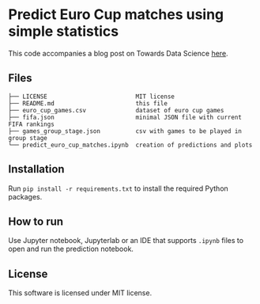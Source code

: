 # Predict Euro Cup matches using simple statistics

This code accompanies a blog post on Towards Data Science [here](https://towardsdatascience.com/predict-euro-cup-matches-with-simple-statistics-2fc913678117).

## Files

````
├── LICENSE                         MIT license
├── README.md                       this file
├── euro_cup_games.csv              dataset of euro cup games
├── fifa.json                       minimal JSON file with current FIFA rankings
├── games_group_stage.json          csv with games to be played in group stage
└── predict_euro_cup_matches.ipynb  creation of predictions and plots
````

## Installation

Run `pip install -r requirements.txt` to install the required Python packages.

## How to run

Use Jupyter notebook, Jupyterlab or an IDE that supports `.ipynb` files to open and run the prediction notebook.

## License

This software is licensed under MIT license.